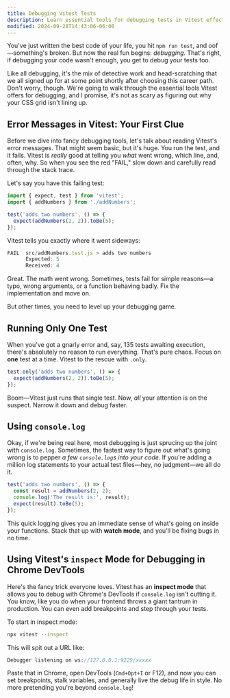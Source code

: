 ```yaml
---
title: Debugging Vitest Tests
description: Learn essential tools for debugging tests in Vitest effectively.
modified: 2024-09-28T14:43:06-06:00
---
```


You've just written the best code of your life, you hit `npm run test`, and oof—something's broken. But now the real fun begins: _debugging_. That's right, if debugging your code wasn't enough, you get to debug your tests too.

Like all debugging, it's the mix of detective work and head-scratching that we all signed up for at some point shortly after choosing this career path. Don't worry, though. We're going to walk through the essential tools Vitest offers for debugging, and I promise, it's not as scary as figuring out why your CSS grid isn't lining up.

## Error Messages in Vitest: Your First Clue

Before we dive into fancy debugging tools, let's talk about reading Vitest's error messages. That might seem basic, but it's huge. You run the test, and it fails. Vitest is _really_ good at telling you _what_ went wrong, which line, and, often, why. So when you see the red "FAIL," slow down and carefully read through the stack trace.

Let's say you have this failing test:

```javascript
import { expect, test } from 'vitest';
import { addNumbers } from './addNumbers';

test('adds two numbers', () => {
  expect(addNumbers(2, 2)).toBe(5);
});
```

Vitest tells you exactly where it went sideways:

```ts
FAIL  src/addNumbers.test.js > adds two numbers
      Expected: 5
      Received: 4
```

Great. The math went wrong. Sometimes, tests fail for simple reasons—a typo, wrong arguments, or a function behaving badly. Fix the implementation and move on.

But other times, you need to level up your debugging game.

## Running Only One Test

When you've got a gnarly error and, say, 135 tests awaiting execution, there's absolutely no reason to run everything. That's pure chaos. Focus on **one** test at a time. Vitest to the rescue with `.only`.

```javascript
test.only('adds two numbers', () => {
  expect(addNumbers(2, 2)).toBe(5);
});
```

Boom—Vitest just runs that single test. Now, _all_ your attention is on the suspect. Narrow it down and debug faster.

## Using `console.log`

Okay, if we're being real here, most debugging is just sprucing up the joint with `console.log`. Sometimes, the fastest way to figure out what's going wrong is to pepper _a few `console.log`s into your code_. If you're adding a million log statements to your actual test files—hey, no judgment—we all do it.

```javascript
test('adds two numbers', () => {
  const result = addNumbers(2, 2);
  console.log('The result is:', result);
  expect(result).toBe(5);
});
```

This quick logging gives you an immediate sense of what's going on inside your functions. Stack that up with **watch mode**, and you'll be fixing bugs in no time.

## Using Vitest's `inspect` Mode for Debugging in Chrome DevTools

Here's the fancy trick everyone loves. Vitest has an **inspect mode** that allows you to debug with Chrome's DevTools if `console.log` isn't cutting it. You know, like you do when your frontend throws a giant tantrum in production. You can even add breakpoints and step through your tests.

To start in inspect mode:

```bash
npx vitest --inspect
```

This will spit out a URL like:

```ts
Debugger listening on ws://127.0.0.1:9229/xxxxx
```

Paste that in Chrome, open DevTools (`Cmd+Opt+I` or F12), and now you can set breakpoints, stalk variables, and generally live the debug life in style. No more pretending you're beyond `console.log`!

